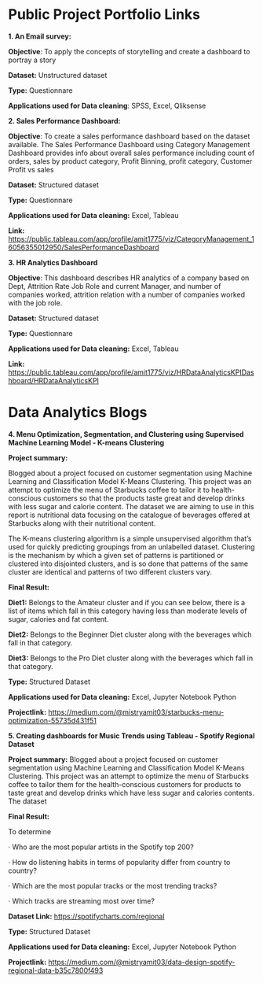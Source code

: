 # Public Project Portfolio Links

**1. An Email survey:**

**Objective**: To apply the concepts of storytelling and create a dashboard to portray a story

**Dataset:** Unstructured dataset

**Type:** Questionnare

**Applications used for Data cleaning**: SPSS, Excel, Qliksense 


**2. Sales Performance Dashboard:**

**Objective**: To create a sales performance dashboard based on the dataset available. The Sales Performance Dashboard using Category Management Dashboard provides info about overall sales performance including count of orders, sales by product category, Profit Binning, profit category, Customer Profit vs sales

**Dataset:** Structured dataset

**Type:** Questionnare

**Applications used for Data cleaning:** Excel, Tableau

**Link:** https://public.tableau.com/app/profile/amit1775/viz/CategoryManagement_16056355012950/SalesPerformanceDashboard

**3. HR Analytics Dashboard**


**Objective**: This dashboard describes HR analytics of a company based on Dept, Attrition Rate Job Role and current Manager, and number of companies worked, attrition relation with a number of companies worked with the job role.

**Dataset:** Structured dataset

**Type:** Questionnare

**Applications used for Data cleaning:** Excel, Tableau

**Link:** https://public.tableau.com/app/profile/amit1775/viz/HRDataAnalyticsKPIDashboard/HRDataAnalyticsKPI

# Data Analytics Blogs

**4. Menu Optimization, Segmentation, and Clustering using Supervised Machine Learning Model - K-means Clustering**

**Project summary:** 

Blogged about a project focused on customer segmentation using Machine Learning and Classification Model K-Means Clustering. This project was an attempt to optimize the menu of Starbucks coffee to tailor it to health-conscious customers so that the products taste great and develop drinks with less sugar and calorie content. The dataset we are aiming to use in this report is nutritional data focusing on the catalogue of beverages offered at Starbucks along with their nutritional content. 

The K-means clustering algorithm is a simple unsupervised algorithm that’s used for quickly predicting groupings from an unlabelled dataset. Clustering is the mechanism by which a given set of patterns is partitioned or clustered into disjointed clusters, and is so done that patterns of the same cluster are identical and patterns of two different clusters vary. 

**Final Result:**

**Diet1:** Belongs to the Amateur cluster and if you can see below, there is a list of items which fall in this category having less than moderate levels of sugar, calories and fat content.

**Diet2:** Belongs to the Beginner Diet cluster along with the beverages which fall in that category.

**Diet3:** Belongs to the Pro Diet cluster along with the beverages which fall in that category.

**Type:** Structured Dataset

**Applications used for Data cleaning:** Excel, Jupyter Notebook Python

**Projectlink:** https://medium.com/@mistryamit03/starbucks-menu-optimization-55735d431f51


**5. Creating dashboards for Music Trends using Tableau - Spotify Regional Dataset**

**Project summary:** Blogged about a project focused on customer segmentation using Machine Learning and Classification Model K-Means Clustering. This project was an attempt to optimize the menu of Starbucks coffee to tailor them for the health-conscious customers for products to taste great and develop drinks which have less sugar and calories contents. The dataset 

**Final Result:** 

To determine 

· Who are the most popular artists in the Spotify top 200?

· How do listening habits in terms of popularity differ from country to country?

· Which are the most popular tracks or the most trending tracks?

· Which tracks are streaming most over time?

**Dataset Link:** https://spotifycharts.com/regional

**Type:** Structured Dataset

**Applications used for Data cleaning:** Excel, Jupyter Notebook Python

**Projectlink:** https://medium.com/@mistryamit03/data-design-spotify-regional-data-b35c7800f493 
